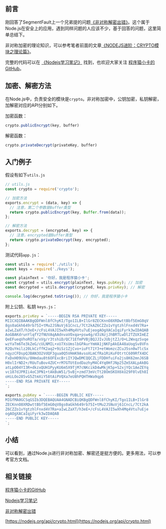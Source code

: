## 前言

刚回答了SegmentFault上一个兄弟提的问题[《非对称解密出错》](https://segmentfault.com/q/1010000013016668/a-1020000013017090 "《非对称解密出错》")。这个属于Node.js在安全上的应用，遇到同样问题的人应该不少，基于回答的问题，这里简单总结下。

非对称加密的理论知识，可以参考笔者前面的文章[《NODEJS进阶：CRYPTO模块之理论篇》](https://www.chyingp.com/nodejs%E8%BF%9B%E9%98%B6%EF%BC%9Acrypto%E6%A8%A1%E5%9D%97%E4%B9%8B%E7%90%86%E8%AE%BA%E7%AF%87/ "《NODEJS进阶：CRYPTO模块之理论篇》")。

完整的代码可以在 [《Nodejs学习笔记》](https://github.com/chyingp/nodejs-learning-guide "这里") 找到，也欢迎大家关注 [程序猿小卡的GitHub](https://github.com/chyingp "gayhub")。

## 加密、解密方法

在Node.js中，负责安全的模块是`crypto`。非对称加密中，公钥加密，私钥解密，加解密对应的API分别如下。

加密函数：

```javascript
crypto.publicEncrypt(key, buffer)
```

解密函数：

```javascript
crypto.privateDecrypt(privateKey, buffer)
```

## 入门例子

假设有如下`utils.js`

```javascript
// utils.js
const crypto = require('crypto');

// 加密方法
exports.encrypt = (data, key) => {
  // 注意，第二个参数是Buffer类型
  return crypto.publicEncrypt(key, Buffer.from(data));
};

// 解密方法
exports.decrypt = (encrypted, key) => {
  // 注意，encrypted是Buffer类型
  return crypto.privateDecrypt(key, encrypted);
};
```

测试代码`app.js`：

```javascript
const utils = require('./utils');
const keys = require('./keys');

const plainText = '你好，我是程序猿小卡';
const crypted = utils.encrypt(plainText, keys.pubKey); // 加密
const decrypted = utils.decrypt(crypted, keys.privKey); // 解密

console.log(decrypted.toString()); // 你好，我是程序猿小卡
```

附上公钥、私钥 `keys.js`：

```javascript
exports.privKey = `-----BEGIN RSA PRIVATE KEY-----
MIICXQIBAAKBgQDFWnl8fChyKI/Tgo1ILB+IlGr8ZECKnnO8XRDwttBbf5EmG0qV
8gs0aGkh649rb75I+tMu2JSNuVj61CncL/7Ct2kAZ6CZZo1vYgtzhlFnxd4V7Ra+
aIwLZaXT/h3eE+/cFsL4VAJI5wXh4Mq4Vtu7uEjeogAOgXACaIqiFyrk3wIDAQAB
AoGBAKdrunYlqfY2fNUVAqAAdnvaVOxqa+psw4g/d3iNzjJhBRTLwDl2TZUXImEZ
QeEFueqVhoROTa/xVg/r3tshiD/QC71EfmPVBjBQJJIvJUbjtZJ/O+L2WxqzSvqe
wzYaTm6Te3kZeG/cULNMIL+xU7XsUmslbGPAurYmHA1jNKFpAkEA48aUogSv8VFn
R2QuYmilz20LkCzffK2aq2+9iSz1ZjCvo+iuFt71Y3+etWomzcZCuJ5sn0w7lcSx
nqyzCFDspQJBAN3O2VdQF3gua0Q5VHmK9AvsoXLmCfRa1RiKuFOtrtC609RfX4DC
FxDxH09UVu/8Hmdau8t6OFExcBriIYJQwDMCQQCZLjFDDHfuiFo2js8K62mnJ6SB
H0xlIrND2+/RUuTuBov4ZUC+rM7GTUtEodDazhyM4C4Yq0HfJNp25Zm5XALpAkBG
atLpO04YI3R+dkzxQUH1PyyKU6m5X9TjM7cNKcikD4wMkjK5p+S2xjYQc1AeZEYq
vc187dJPRIi4oC3PN1+tAkBuW51/5vBj+zmd73mVcTt28OmSKOX6kU29F0lvEh8I
oHiLOo285vG5ZtmXiY58tAiPVQXa7eU8hPQHTHWa9qp6
-----END RSA PRIVATE KEY-----
`;

exports.pubKey = `-----BEGIN PUBLIC KEY-----
MIGfMA0GCSqGSIb3DQEBAQUAA4GNADCBiQKBgQDFWnl8fChyKI/Tgo1ILB+IlGr8
ZECKnnO8XRDwttBbf5EmG0qV8gs0aGkh649rb75I+tMu2JSNuVj61CncL/7Ct2kA
Z6CZZo1vYgtzhlFnxd4V7Ra+aIwLZaXT/h3eE+/cFsL4VAJI5wXh4Mq4Vtu7uEje
ogAOgXACaIqiFyrk3wIDAQAB
-----END PUBLIC KEY-----
`;
```

## 小结

可以看到，通过Node.js进行非对称加密、解密还是挺方便的。更多用法，可以参考官方文档。

## 相关链接

[程序猿小卡的GitHub](https://github.com/chyingp "程序猿小卡的GitHub")

[Nodejs学习笔记](https://github.com/chyingp/nodejs-learning-guide "Nodejs学习笔记")

[非对称解密出错](https://segmentfault.com/q/1010000013016668/a-1020000013017090 "非对称解密出错")

[https://nodejs.org/api/crypto.html](https://nodejs.org/api/crypto.html)